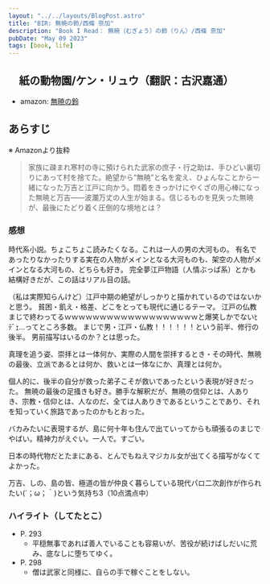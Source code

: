 ```yaml
---
layout: "../../layouts/BlogPost.astro"
title: "BIR: 無暁の鈴/西條 奈加"
description: "Book I Read： 無暁（むぎょう）の鈴（りん）/西條 奈加"
pubDate: "May 09 2023"
tags: [book, life]
---
```

## 　紙の動物園/ケン・リュウ（翻訳：古沢嘉通）

- amazon: [無暁の鈴](https://www.amazon.co.jp/%E7%84%A1%E6%9A%81%EF%BC%88%E3%82%80%E3%81%8E%E3%82%87%E3%81%86%EF%BC%89%E3%81%AE%E9%88%B4%EF%BC%88%E3%82%8A%E3%82%93%EF%BC%89-%E5%85%89%E6%96%87%E7%A4%BE%E6%96%87%E5%BA%AB-%E8%A5%BF%E6%A2%9D-%E5%A5%88%E5%8A%A0-ebook/dp/B091F55RFR)

## あらすじ

※ Amazonより抜粋

> 家族に疎まれ寒村の寺に預けられた武家の庶子・行之助は、手ひどい裏切りにあって村を捨てた。絶望から“無暁”と名を変え、ひょんなことから一緒になった万吉と江戸に向かう。悶着をきっかけにやくざの用心棒になった無暁と万吉――波瀾万丈の人生が始まる。信じるものを見失った無暁が、最後にたどり着く圧倒的な境地とは？

### 感想

時代系小説。ちょこちょこ読みたくなる。これは一人の男の大河もの。
有名であったりなかったりする実在の人物がメインとなる大河ものも、架空の人物がメインとなる大河もの、どちらも好き。
完全夢江戸物語（人情ぶっぱ系）とかも結構好きだが、この話はリアル目の話。

（私は実際知らんけど）江戸中期の絶望がしっかりと描かれているのではないかと思う。
貧困・飢え・格差、どこをとっても現代に通じるテーマ。
江戸の仏教まじで終わってるｗｗｗｗｗｗｗｗｗｗｗｗｗｗｗｗｗｗｗと爆笑しかでないﾋﾃﾞｪ…ってところ多数。
まじで男・江戸・仏教！！！！！！という前半、修行の後半。
男前描写はいるのか？とは思った。

真理を追う姿、崇拝とは一体何か、実際の人間を崇拝するとき・その時代、無暁の最後、立派であるとは何か、救いとは一体なにか、真理とは何か。

個人的に、後半の自分が救った弟子こそが救いであったという表現が好きだった。
無暁の最後の足掻きも好き。勝手な解釈だが、無暁の信仰とは、人ありき、宗教・信仰とは、人なのだ、全ては人ありきであるということであり、それを知っていく旅路であったのかもとおった。

バカみたいに表現するが、島に何十年も住んで出ていってからも頑張るのまじでやばい。精神力がえぐい。一人で。すごい。

日本の時代物だとたまにある、とんでもねえマジカル女が出てくる描写がなくてよかった。

万吉、しの、島の皆、極道の皆が仲良く暮らしている現代パロ二次創作が作られたい(´；ω；｀)という気持ち3（10点満点中）

### ハイライト（してたとこ）

- P. 293
  - 平穏無事であれば善人でいることも容易いが、苦役が続けばしだいに荒み、底なしに堕ちてゆく。
- P. 298
  - 僧は武家と同様に、自らの手で稼ぐことをしない。
